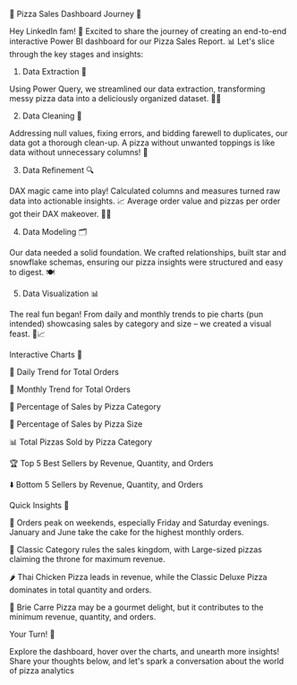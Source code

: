 🍕 Pizza Sales Dashboard Journey 🚀



Hey LinkedIn fam! 🌟 Excited to share the journey of creating an end-to-end interactive Power BI dashboard for our Pizza Sales Report. 📊 Let's slice through the key stages and insights:



1. Data Extraction 🧹

Using Power Query, we streamlined our data extraction, transforming messy pizza data into a deliciously organized dataset. 🍅🧀



2. Data Cleaning 🚿

Addressing null values, fixing errors, and bidding farewell to duplicates, our data got a thorough clean-up. A pizza without unwanted toppings is like data without unnecessary columns! 🍕



3. Data Refinement 🔍

DAX magic came into play! Calculated columns and measures turned raw data into actionable insights. 📈 Average order value and pizzas per order got their DAX makeover. 🎩✨



4. Data Modeling 🗂️

Our data needed a solid foundation. We crafted relationships, built star and snowflake schemas, ensuring our pizza insights were structured and easy to digest. 🍽️



5. Data Visualization 📊

The real fun began! From daily and monthly trends to pie charts (pun intended) showcasing sales by category and size – we created a visual feast. 🍕📈



Interactive Charts 🔄



📅 Daily Trend for Total Orders

📆 Monthly Trend for Total Orders

🍕 Percentage of Sales by Pizza Category

📏 Percentage of Sales by Pizza Size

📊 Total Pizzas Sold by Pizza Category

🏆 Top 5 Best Sellers by Revenue, Quantity, and Orders

⬇️ Bottom 5 Sellers by Revenue, Quantity, and Orders

Quick Insights 🧐



📅 Orders peak on weekends, especially Friday and Saturday evenings. January and June take the cake for the highest monthly orders.

🍕 Classic Category rules the sales kingdom, with Large-sized pizzas claiming the throne for maximum revenue.

🌶️ Thai Chicken Pizza leads in revenue, while the Classic Deluxe Pizza dominates in total quantity and orders.

🧀 Brie Carre Pizza may be a gourmet delight, but it contributes to the minimum revenue, quantity, and orders.



Your Turn! 🚀

Explore the dashboard, hover over the charts, and unearth more insights! Share your thoughts below, and let's spark a conversation about the world of pizza analytics
